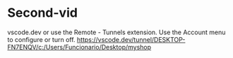 # Second-vid

vscode.dev or use the Remote - Tunnels extension. Use the Account menu to configure or turn off.
https://vscode.dev/tunnel/DESKTOP-FN7ENQV/c:/Users/Funcionario/Desktop/myshop
